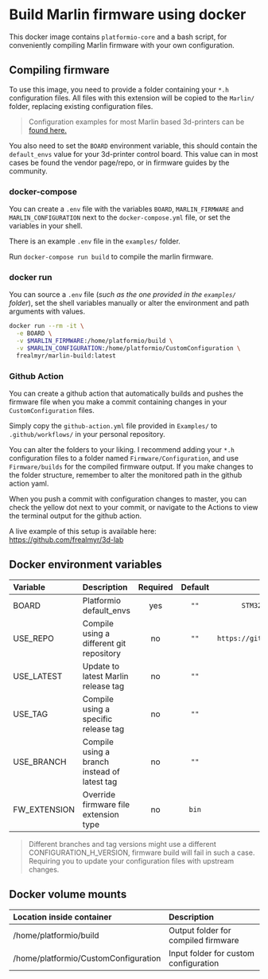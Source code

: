 # Build Marlin firmware using docker

This docker image contains `platformio-core` and a bash script, for conveniently compiling Marlin firmware with your own configuration.

## Compiling firmware

To use this image, you need to provide a folder containing your `*.h` configuration files. All files with this extension will be copied to the `Marlin/` folder, replacing existing configuration files.

>Configuration examples for most Marlin based 3d-printers can be [found here.](https://github.com/MarlinFirmware/Configurations/tree/import-2.0.x/config/examples)

You also need to set the `BOARD` environment variable, this should contain the `default_envs` value for your 3d-printer control board. This value can in most cases be found the vendor page/repo, or in firmware guides by the community.

### docker-compose

You can create a `.env` file with the variables `BOARD`, `MARLIN_FIRMWARE` and `MARLIN_CONFIGURATION` next to the `docker-compose.yml` file, or set the variables in your shell.

There is an example `.env` file in the `examples/` folder.

Run `docker-compose run build` to compile the marlin firmware.

### docker run

You can source a `.env` file (_such as the one provided in the `examples/` folder_), set the shell variables manually or alter the environment and path arguments with values.

```bash
docker run --rm -it \
  -e BOARD \
  -v $MARLIN_FIRMWARE:/home/platformio/build \
  -v $MARLIN_CONFIGURATION:/home/platformio/CustomConfiguration \
  frealmyr/marlin-build:latest
```

### Github Action

You can create a github action that automatically builds and pushes the firmware file when you make a commit containing changes in your `CustomConfiguration` files.

Simply copy the `github-action.yml` file provided in `Examples/` to `.github/workflows/` in your personal repository.

You can alter the folders to your liking. I recommend adding your `*.h` configuration files to a folder named `Firmware/Configuration`, and use `Firmware/builds` for the compiled firmware output. If you make changes to the folder structure, remember to alter the monitored path in the github action yaml.

When you push a commit with configuration changes to master, you can check the yellow dot next to your commit, or navigate to the Actions to view the terminal output for the github action.

A live example of this setup is available here: https://github.com/frealmyr/3d-lab

## Docker environment variables

| Variable | Description| Required | Default | Example |
| :--- | :- | :-: | :-: | :--: |
| BOARD | Platformio default_envs | yes | `""` | `STM32F103RET6_creality` |
| USE_REPO | Compile using a different git repository | no | `""` | `https://github.com/frealmyr/Marlin` |
| USE_LATEST | Update to latest Marlin release tag | no | `""` | `true` |
| USE_TAG | Compile using a specific release tag | no | `""` | `2.0.7.1` |
| USE_BRANCH | Compile using a branch instead of latest tag | no | `""` | `bugfix-2.0.x` |
| FW_EXTENSION | Override firmware file extension type | no | `bin` | `hex` |

>Different branches and tag versions might use a different CONFIGURATION_H_VERSION, firmware build will fail in such a case. Requiring you to update your configuration files with upstream changes.

## Docker volume mounts

| Location inside container | Description |
| :--- | :- |
| /home/platformio/build | Output folder for compiled firmware |
| /home/platformio/CustomConfiguration | Input folder for custom configuration |
